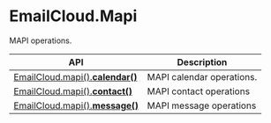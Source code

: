 # EmailCloud.Mapi
MAPI operations.             

API | Description
--- | -----------
[EmailCloud.mapi().**calendar()**](MapiCalendarApi_list.md) | MAPI calendar operations.             
[EmailCloud.mapi().**contact()**](MapiContactApi_list.md) | MAPI contact operations             
[EmailCloud.mapi().**message()**](MapiMessageApi_list.md) | MAPI message operations             
